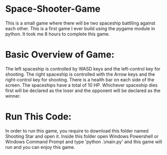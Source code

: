 # Space-Shooter-Game

This is a small game where there will be two spaceship battlling against each other.
This is a first game I ever build using the pygame module in python. It took me 8 hours to complete this game.

# Basic Overview of Game:

The left spaceship is controlled by WASD keys and the left-control key for shooting. The right spaceship is controlled with the Arrow keys and the right-control key for shooting.
There is a health bar on each side of the screen. The spaceships have a total of 10 HP. Whichever spaceship dies first will be declared as the loser and the opponent will be declared as the winner.

# Run This Code:

In order to run this game, you require to download this folder named Shooting Star and open it. Inside this folder open Windows Powershell or Windows Command Prompt and type 
'python .\main.py' and this game will run and you can enjoy this game.
